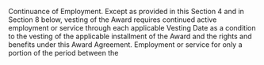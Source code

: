 Continuance  of  Employment.    Except  as  provided  in  this  Section  4  and  in  Section  8
below,  vesting  of  the  Award  requires  continued  active  employment  or  service  through  each  applicable
Vesting Date as a condition to the vesting of the applicable installment of the Award and the rights and
benefits under this Award Agreement. Employment or service for only a portion of the period between the